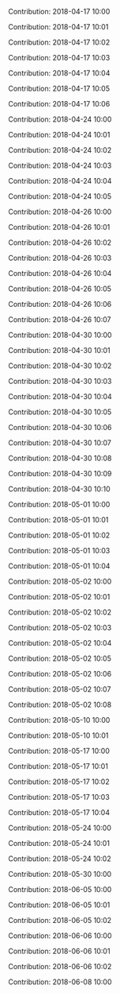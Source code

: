 Contribution: 2018-04-17 10:00

Contribution: 2018-04-17 10:01

Contribution: 2018-04-17 10:02

Contribution: 2018-04-17 10:03

Contribution: 2018-04-17 10:04

Contribution: 2018-04-17 10:05

Contribution: 2018-04-17 10:06

Contribution: 2018-04-24 10:00

Contribution: 2018-04-24 10:01

Contribution: 2018-04-24 10:02

Contribution: 2018-04-24 10:03

Contribution: 2018-04-24 10:04

Contribution: 2018-04-24 10:05

Contribution: 2018-04-26 10:00

Contribution: 2018-04-26 10:01

Contribution: 2018-04-26 10:02

Contribution: 2018-04-26 10:03

Contribution: 2018-04-26 10:04

Contribution: 2018-04-26 10:05

Contribution: 2018-04-26 10:06

Contribution: 2018-04-26 10:07

Contribution: 2018-04-30 10:00

Contribution: 2018-04-30 10:01

Contribution: 2018-04-30 10:02

Contribution: 2018-04-30 10:03

Contribution: 2018-04-30 10:04

Contribution: 2018-04-30 10:05

Contribution: 2018-04-30 10:06

Contribution: 2018-04-30 10:07

Contribution: 2018-04-30 10:08

Contribution: 2018-04-30 10:09

Contribution: 2018-04-30 10:10

Contribution: 2018-05-01 10:00

Contribution: 2018-05-01 10:01

Contribution: 2018-05-01 10:02

Contribution: 2018-05-01 10:03

Contribution: 2018-05-01 10:04

Contribution: 2018-05-02 10:00

Contribution: 2018-05-02 10:01

Contribution: 2018-05-02 10:02

Contribution: 2018-05-02 10:03

Contribution: 2018-05-02 10:04

Contribution: 2018-05-02 10:05

Contribution: 2018-05-02 10:06

Contribution: 2018-05-02 10:07

Contribution: 2018-05-02 10:08

Contribution: 2018-05-10 10:00

Contribution: 2018-05-10 10:01

Contribution: 2018-05-17 10:00

Contribution: 2018-05-17 10:01

Contribution: 2018-05-17 10:02

Contribution: 2018-05-17 10:03

Contribution: 2018-05-17 10:04

Contribution: 2018-05-24 10:00

Contribution: 2018-05-24 10:01

Contribution: 2018-05-24 10:02

Contribution: 2018-05-30 10:00

Contribution: 2018-06-05 10:00

Contribution: 2018-06-05 10:01

Contribution: 2018-06-05 10:02

Contribution: 2018-06-06 10:00

Contribution: 2018-06-06 10:01

Contribution: 2018-06-06 10:02

Contribution: 2018-06-08 10:00

